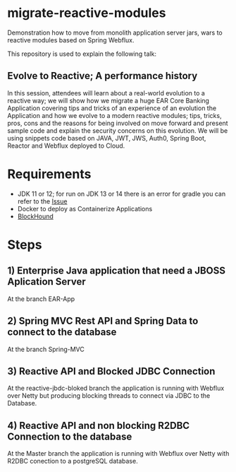 # migrate-reactive-modules
Demonstration how to move from monolith application server jars, wars to reactive modules based on Spring Webflux.

This repository is used to explain the following talk:

## Evolve to Reactive; A performance history

In this session, attendees will learn about a real-world evolution to a reactive way; we will show how we migrate a huge EAR Core Banking Application covering tips and tricks of an experience of an evolution the Application and how we evolve to a modern reactive modules; tips, tricks, pros, cons and the reasons for being involved on move forward and present sample code and explain the security concerns on this evolution. We will be using snippets code based on JAVA, JWT, JWS, Auth0, Spring Boot, Reactor and Webflux deployed to Cloud.

# Requirements

- JDK 11 or 12; for run on JDK 13 or 14 there is an error for gradle you can refer to the [Issue](https://github.com/gradle/gradle/issues/10248)
- Docker to deploy as Containerize Applications
- [BlockHound](https://github.com/reactor/BlockHound)

# Steps

## 1) Enterprise Java application that need a JBOSS Aplication Server

At the branch EAR-App

## 2) Spring MVC Rest API and Spring Data to connect to the database

At the branch Spring-MVC

## 3) Reactive API and Blocked JDBC Connection

At the reactive-jbdc-bloked branch the application is running with Webflux over Netty but producing blocking threads to connect via JDBC to the Database. 

## 4) Reactive API and non blocking R2DBC Connection to the database

At the Master branch the application is running with Webflux over Netty with R2DBC conection to a postgreSQL database.


